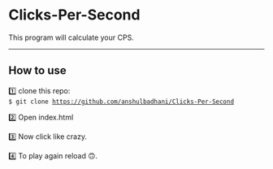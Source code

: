 # Clicks-Per-Second
This program will calculate your CPS.
<hr>

## How to use

1️⃣ clone this repo:<br>
<code>$ git clone https://github.com/anshulbadhani/Clicks-Per-Second</code>

2️⃣ Open index.html

3️⃣ Now click like crazy.

4️⃣ To play again reload 🙃.
